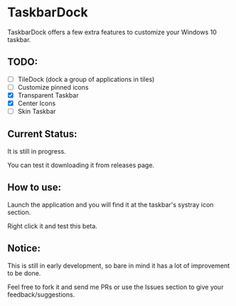 # TaskbarDock

TaskbarDock offers a few extra features to customize your Windows 10 taskbar.

## TODO:
- [ ] TileDock (dock a group of applications in tiles)
- [ ] Customize pinned icons
- [x] Transparent Taskbar
- [x] Center Icons
- [ ] Skin Taskbar

## Current Status:

It is still in progress. 

You can test it downloading it from releases page.

## How to use:

Launch the application and you will find it at the taskbar's systray icon section.

Right click it and test this beta.

## Notice:

This is still in early development, so bare in mind it has a lot of improvement to be done.

Feel free to fork it and send me PRs or use the Issues section to give your feedback/suggestions.
